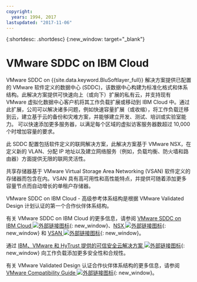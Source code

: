 ```yaml
---
copyright:
  years: 1994, 2017
lastupdated: "2017-11-06"
---
```


{:shortdesc: .shortdesc}
{:new_window: target="_blank"}


# VMware SDDC on IBM Cloud

VMware SDDC on {{site.data.keyword.BluSoftlayer_full}} 解决方案提供已配置的 VMware 软件定义的数据中心 (SDDC)，该数据中心构建为标准化格式和体系结构。此解决方案提供可快速向上（或向下）扩展的私有云，并支持现有 VMware 虚拟化数据中心客户机将其工作负载扩展或移动到 IBM Cloud 中。通过此扩展，公司可以解决诸多问题，例如快速容量扩展（或收缩），将工作负载迁移到云，建立基于云的备份和灾难方案，并能够建立开发、测试、培训或实验室能力。<!--By exploiting the operational benefits and agility of IBM Cloud with the ability to expand or contract the environment to meet the business needs.--> 可以快速添加更多服务器，以满足每个区域的虚拟访客服务器数超过 10,000 个时增加容量的要求。

此 SDDC 配置包括软件定义的联网解决方案，此解决方案基于 VMware NSX，在定义新的 VLAN、分配 IP 地址以及建立网络服务（例如，负载均衡、防火墙和路由器）方面提供无限的联网灵活性。

共享存储器基于 VMware Virtual Storage Area Networking (VSAN) 软件定义的存储器而包含在内。VSAN 具有高可用性和高性能特点，并提供可随着添加更多容量节点而自动增长的单租户存储器。

VMware SDDC on IBM Cloud - 高级参考体系结构是根据 VMware Validated Design 计划认证的第一个合作伙伴体系结构。

有关 VMware SDDC on IBM Cloud 的更多信息，请参阅 [VMware SDDC on IBM Cloud ![外部链接图标](../../icons/launch-glyph.svg "外部链接图标")](http://wpc.c320.edgecastcdn.net/00C320/VMware%20SDDC%20on%20IBM%20Cloud%20-%20Advanced%20v1.1.pdf){: new_window}、[NSX ![外部链接图标](../../icons/launch-glyph.svg "外部链接图标")](https://www.vmware.com/products/nsx){: new_window} 和 [VSAN ![外部链接图标](../../icons/launch-glyph.svg "外部链接图标")](https://www.vmware.com/products/virtual-san){: new_window}。

通过 [IBM、VMware 和 HyTrust 提供的可信安全云解决方案 ![外部链接图标](../../icons/launch-glyph.svg "外部链接图标")](http://wpc.c320.edgecastcdn.net/00C320/DeploymentGuide_IBM_Intel_HyTrust_VMware_v1%200.pdf){: new_window} 向工作负载添加更多安全性和合规性。

有关 VMware Validated Design 认证合作伙伴体系结构的更多信息，请参阅 [VMware Compatibility Guide ![外部链接图标](../../icons/launch-glyph.svg "外部链接图标")](http://www.vmware.com/resources/compatibility/vcl/cpa.php){: new_window}。 
